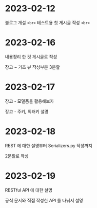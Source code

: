 # 2023-02-12

블로그 개설 `<br>`
테스트용 첫 게시글 작성 `<br>`

# 2023-02-16

내용정리 한 것 게시글로 작성

장고 ~ 기초 뷰 작성부분 3분할

# 2023-02-17

장고 - 모델폼을 활용해보자

장고 - 주키, 외래키 설명

# 2023-02-18

REST 에 대한 설명부터 Serializers.py 작성까지

2분할로 작성

# 2023-02-19

RESTful API 에 대한 설명

공식 문서와 직접 작성한 API 를 나눠서 설명
